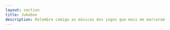 ```yaml
---
layout: section
title: Jukebox
description: Relembre comigo as músicas dos jogos que mais me marcaram!
---
```

